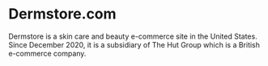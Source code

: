 # Dermstore.com
Dermstore is a skin care and beauty e-commerce site in the United States. Since December 2020, it is a subsidiary of The Hut Group which is a British e-commerce company.
